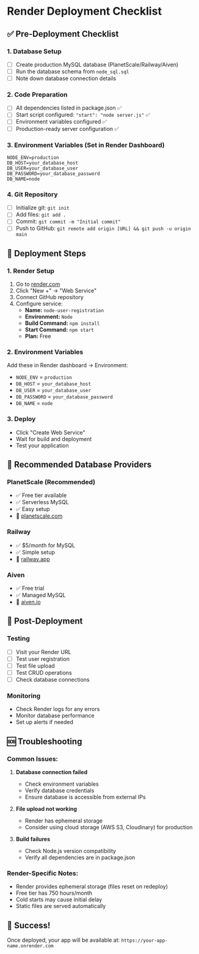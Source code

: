 # Render Deployment Checklist

## ✅ Pre-Deployment Checklist

### 1. Database Setup
- [ ] Create production MySQL database (PlanetScale/Railway/Aiven)
- [ ] Run the database schema from `node_sql.sql`
- [ ] Note down database connection details

### 2. Code Preparation
- [ ] All dependencies listed in package.json ✅
- [ ] Start script configured: `"start": "node server.js"` ✅
- [ ] Environment variables configured ✅
- [ ] Production-ready server configuration ✅

### 3. Environment Variables (Set in Render Dashboard)
```
NODE_ENV=production
DB_HOST=your_database_host
DB_USER=your_database_user
DB_PASSWORD=your_database_password
DB_NAME=node
```

### 4. Git Repository
- [ ] Initialize git: `git init`
- [ ] Add files: `git add .`
- [ ] Commit: `git commit -m "Initial commit"`
- [ ] Push to GitHub: `git remote add origin [URL] && git push -u origin main`

## 🚀 Deployment Steps

### 1. Render Setup
1. Go to [render.com](https://render.com)
2. Click "New +" → "Web Service"
3. Connect GitHub repository
4. Configure service:
   - **Name:** `node-user-registration`
   - **Environment:** `Node`
   - **Build Command:** `npm install`
   - **Start Command:** `npm start`
   - **Plan:** Free

### 2. Environment Variables
Add these in Render dashboard → Environment:
- `NODE_ENV` = `production`
- `DB_HOST` = `your_database_host`
- `DB_USER` = `your_database_user`
- `DB_PASSWORD` = `your_database_password`
- `DB_NAME` = `node`

### 3. Deploy
- Click "Create Web Service"
- Wait for build and deployment
- Test your application

## 🔧 Recommended Database Providers

### PlanetScale (Recommended)
- ✅ Free tier available
- ✅ Serverless MySQL
- ✅ Easy setup
- 🔗 [planetscale.com](https://planetscale.com)

### Railway
- ✅ $5/month for MySQL
- ✅ Simple setup
- 🔗 [railway.app](https://railway.app)

### Aiven
- ✅ Free trial
- ✅ Managed MySQL
- 🔗 [aiven.io](https://aiven.io)

## 📝 Post-Deployment

### Testing
- [ ] Visit your Render URL
- [ ] Test user registration
- [ ] Test file upload
- [ ] Test CRUD operations
- [ ] Check database connections

### Monitoring
- Check Render logs for any errors
- Monitor database performance
- Set up alerts if needed

## 🆘 Troubleshooting

### Common Issues:
1. **Database connection failed**
   - Check environment variables
   - Verify database credentials
   - Ensure database is accessible from external IPs

2. **File upload not working**
   - Render has ephemeral storage
   - Consider using cloud storage (AWS S3, Cloudinary) for production

3. **Build failures**
   - Check Node.js version compatibility
   - Verify all dependencies are in package.json

### Render-Specific Notes:
- Render provides ephemeral storage (files reset on redeploy)
- Free tier has 750 hours/month
- Cold starts may cause initial delay
- Static files are served automatically

## 🎉 Success!
Once deployed, your app will be available at:
`https://your-app-name.onrender.com`
